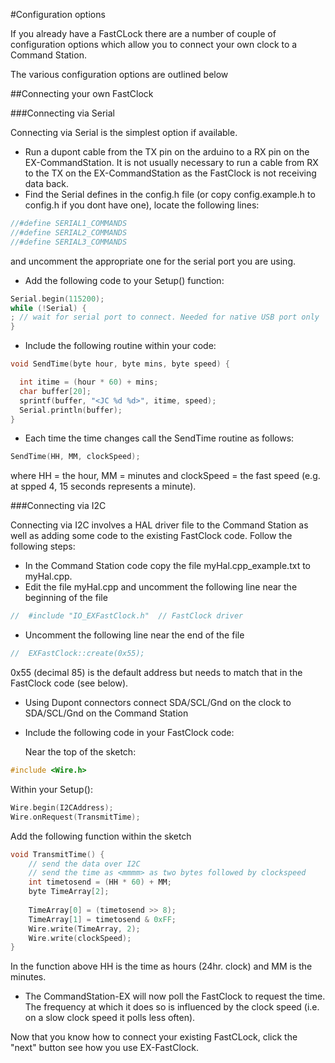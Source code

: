 
#Configuration options


If you already have a FastCLock there are a number of couple of configuration options which allow you to connect your own clock to a  Command Station.

The various configuration options are outlined below


##Connecting your own FastClock

###Connecting via Serial

Connecting via Serial is the simplest option if available.  

* Run a dupont cable from the TX pin on the arduino to a RX pin on the EX-CommandStation.  It is not usually necessary to run a cable from RX to the TX on the EX-CommandStation as  the FastClock is not receiving data back.
* Find the Serial defines in the config.h file (or copy config.example.h to config.h if you dont have one), locate the following lines:
    
```cpp
//#define SERIAL1_COMMANDS
//#define SERIAL2_COMMANDS
//#define SERIAL3_COMMANDS
```
  
  and uncomment the appropriate one for the serial port you are using.
* Add the following code to your Setup() function:

```cpp
Serial.begin(115200);
while (!Serial) {
; // wait for serial port to connect. Needed for native USB port only
}
```

* Include the following routine within your code:
  
```cpp
void SendTime(byte hour, byte mins, byte speed) {

  int itime = (hour * 60) + mins;
  char buffer[20];
  sprintf(buffer, "<JC %d %d>", itime, speed);
  Serial.println(buffer);
}
```

* Each time the time changes call the SendTime routine as follows:
  
```cpp
SendTime(HH, MM, clockSpeed);
```

  where HH = the hour, MM = minutes and clockSpeed = the fast speed (e.g. at spped 4, 15 seconds represents a minute).


###Connecting via I2C


Connecting via I2C involves a HAL driver file to the Command Station as well as adding some code to the existing FastClock code.  Follow the following steps:

* In the  Command Station code copy the file myHal.cpp_example.txt to myHal.cpp.
* Edit the file myHal.cpp and uncomment the following line near the beginning of the file
    
```cpp 
//  #include "IO_EXFastClock.h"  // FastClock driver
```

* Uncomment the following line near the end of the file

```cpp
//  EXFastClock::create(0x55);
```
  
  0x55 (decimal 85) is the default address but needs to match that in the FastClock code (see below).
  
* Using Dupont connectors connect SDA/SCL/Gnd on the clock to SDA/SCL/Gnd on the  Command Station
  
* Include the following code in your FastClock code:

  Near the top of the sketch:

```cpp
#include <Wire.h>
```

  Within your Setup():

```cpp
Wire.begin(I2CAddress);
Wire.onRequest(TransmitTime);
```

  Add the following function within the sketch

```cpp 
void TransmitTime() {
    // send the data over I2C
    // send the time as <mmmm> as two bytes followed by clockspeed
    int timetosend = (HH * 60) + MM;
    byte TimeArray[2];
  
    TimeArray[0] = (timetosend >> 8);
    TimeArray[1] = timetosend & 0xFF;
    Wire.write(TimeArray, 2);
    Wire.write(clockSpeed);      
}
```  

  In the function above  HH is the time as hours (24hr. clock) and MM is the minutes.
* The CommandStation-EX will now poll the FastClock to request the time.  The frequency at which it does so is influenced by the clock speed (i.e. on a slow clock speed it polls less often).


Now that you know how to connect your existing FastCLock, click the "next" button see how you use EX-FastClock.  

